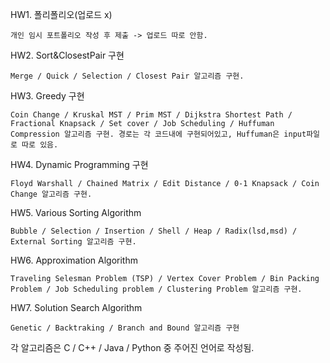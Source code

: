 HW1. 폴리폴리오(업로드 x)

    개인 임시 포트폴리오 작성 후 제출 -> 업로드 따로 안함.

HW2. Sort&ClosestPair 구현

    Merge / Quick / Selection / Closest Pair 알고리즘 구현.

HW3. Greedy 구현

    Coin Change / Kruskal MST / Prim MST / Dijkstra Shortest Path / Fractional Knapsack / Set cover / Job Scheduling / Huffuman Compression 알고리즘 구현. 경로는 각 코드내에 구현되어있고, Huffuman은 input파일로 따로 있음.

HW4. Dynamic Programming 구현

    Floyd Warshall / Chained Matrix / Edit Distance / 0-1 Knapsack / Coin Change 알고리즘 구현.

HW5. Various Sorting Algorithm

    Bubble / Selection / Insertion / Shell / Heap / Radix(lsd,msd) / External Sorting 알고리즘 구현.

HW6. Approximation Algorithm

    Traveling Selesman Problem (TSP) / Vertex Cover Problem / Bin Packing Problem / Job Scheduling problem / Clustering Problem 알고리즘 구현.

HW7. Solution Search Algorithm
    
    Genetic / Backtraking / Branch and Bound 알고리즘 구현

각 알고리즘은 C / C++ / Java / Python 중 주어진 언어로 작성됨.
